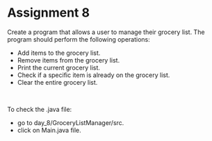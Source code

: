 # Assignment 8

Create a program that allows a user to manage their grocery list. The program should perform the following operations:</br>
* Add items to the grocery list.
* Remove items from the grocery list.
* Print the current grocery list.
* Check if a specific item is already on the grocery list.
* Clear the entire grocery list.
</br>

To check the .java file:
* go to day_8/GroceryListManager/src.
* click on Main.java file.
